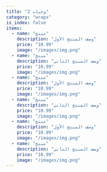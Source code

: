 ```yaml
---
title: "وجبات 2"
category: "wraps"
is_index: false
items:
  - name: "منتج"
    description: "وصف المنتج الأول"
    price: "10.99"
    image: "/images/img.png"
  - name: "منتج"
    description: "وصف المنتج الثاني"
    price: "10.99"
    image: "/images/img.png"
  - name: "منتج"
    description: "وصف المنتج الأول"
    price: "10.99"
    image: "/images/img.png"
  - name: "منتج"
    description: "وصف المنتج الثاني"
    price: "10.99"
    image: "/images/img.png"
  - name: "منتج"
    description: "وصف المنتج الأول"
    price: "10.99"
    image: "/images/img.png"
  - name: "منتج"
    description: "وصف المنتج الثاني"
    price: "10.99"
    image: "/images/img.png"    
---
```

